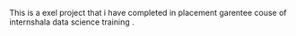 This is a exel project that i have completed in placement garentee couse of internshala data science training . 
